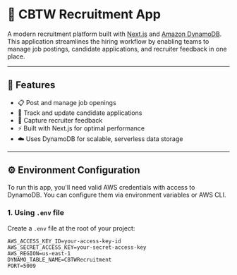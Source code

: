 # 🧠 CBTW Recruitment App

A modern recruitment platform built with [Next.js](https://nextjs.org) and [Amazon DynamoDB](https://aws.amazon.com/dynamodb/). This application streamlines the hiring workflow by enabling teams to manage job postings, candidate applications, and recruiter feedback in one place.

---

## 🚀 Features

- 📋 Post and manage job openings
- 👤 Track and update candidate applications
- 💬 Capture recruiter feedback
- ⚡ Built with Next.js for optimal performance
- ☁️ Uses DynamoDB for scalable, serverless data storage

---

## ⚙️ Environment Configuration

To run this app, you'll need valid AWS credentials with access to DynamoDB. You can configure them via environment variables or AWS CLI.

### 1. Using `.env` file

Create a `.env` file at the root of your project:

```env
AWS_ACCESS_KEY_ID=your-access-key-id
AWS_SECRET_ACCESS_KEY=your-secret-access-key
AWS_REGION=us-east-1
DYNAMO_TABLE_NAME=CBTWRecruitment
PORT=5009
```
